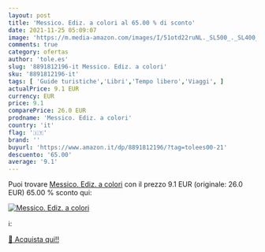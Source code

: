 ```yaml
---
layout: post
title: 'Messico. Ediz. a colori al 65.00 % di sconto'
date: 2021-11-25 05:09:07
image: 'https://m.media-amazon.com/images/I/51otd22ruNL._SL500_._SL400_.jpg'
comments: true
category: ofertas
author: 'tole.es'
slug: '8891812196-it Messico. Ediz. a colori'
sku: '8891812196-it'
tags: [ 'Guide turistiche','Libri','Tempo libero','Viaggi', ]
actualPrice: 9.1 EUR
currency: EUR
price: 9.1
comparePrice: 26.0 EUR
prodname: 'Messico. Ediz. a colori'
country: 'it'
flag: '🇮🇹'
brand: ''
buyurl: 'https://www.amazon.it/dp/8891812196/?tag=tolees00-21'
descuento: '65.00'
average: '9.1'
---
```


Puoi trovare [Messico. Ediz. a colori](https://www.amazon.it/dp/8891812196/?tag=tolees00-21) con il prezzo 9.1 EUR (originale: 26.0 EUR) 65.00 % sconto qui:

[![Messico. Ediz. a colori](https://m.media-amazon.com/images/I/51otd22ruNL._SL500_._SL400_.jpg)](https://www.amazon.it/dp/8891812196/?tag=tolees00-21)

ℹ️:


[🛒 Acquista qui!!](https://www.amazon.it/dp/8891812196/?tag=tolees00-21)
